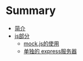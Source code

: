 # Summary

* [简介](README.md)
* [js部分](js/README.md)
    * [mock.js的使用](js/2.how_to_get_data.md)
    * [单独的 express服务器](js/3.express-data-server.md)
